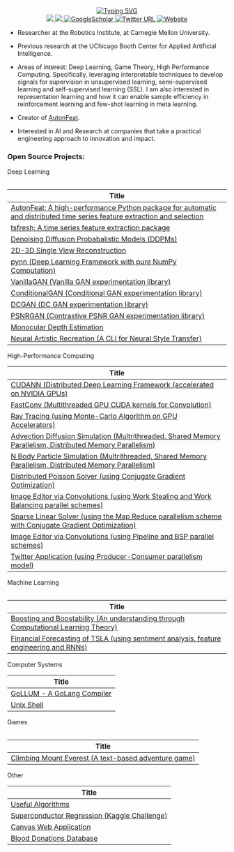 <p align="center">
<a href="https://github.com/DhruvSrikanth">
    <img src="https://readme-typing-svg.demolab.com?font=Georgia&size=18&duration=2000&pause=500&multiline=true&width=500&height=80&lines=Dhruv+Srikanth;Deep+Learning+%7C+High-Performance+Computing+%7C+Engineering" alt="Typing SVG" />
</a>
<br/>


<a href="https://www.linkedin.com/in/dhruv-srikanth/">
    <img src="https://img.shields.io/badge/-Linkedin-blue?style=flat&logo=linkedin">
</a>
<a href="mailto:dhruvsrikanth@uchicago.edu">
    <img src="https://img.shields.io/badge/-Email-red?style=flat&logo=gmail&logoColor=white">
</a>
<a href='https://scholar.google.com/citations?hl=en&user=Dvh53xkAAAAJ' target="_blank">
    <img alt='GoogleScholar' src='https://img.shields.io/badge/Scholar-100000?style=flat&logo=GoogleScholar&logoColor=white&&color=0181FF'>
</a>
    
<a href="https://twitter.com/DhruvSrikanth">
    <img alt="Twitter URL" src="https://img.shields.io/twitter/url?color=blue&label=Twitter&style=social&url=https%3A%2F%2Ftwitter.com%2FDhruvSrikanth">
</a>

<a href='https://dhruvsrikanth.github.io/' target="_blank">
    <img alt='Website' src='https://img.shields.io/badge/Website-FF5722?style=flat&logoColor=white&&color=FFA500'>
</a>

<br/> 
</p>

* Researcher at the Robotics Institute, at Carnegie Mellon University. 

* Previous research at the UChicago Booth Center for Applied Artificial Intelligence. 

* Areas of interest: Deep Learning, Game Theory, High Performance Computing. Specifically, leveraging interpretable techniques to develop signals for supervision in unsupervised learning, semi-supervised learning and self-supervised learning (SSL). I am also interested in representation learning and how it can enable sample efficiency in reinforcement learning and few-shot learning in meta learning.

* Creator of [AutonFeat](https://autonlab.org/AutonFeat/).

* Interested in AI and Research at companies that take a practical engineering approach to innovation and impact.

### Open Source Projects:

<table>
<tr> Deep Learning </tr> 
<tr>

|Title |
|--|
| [AutonFeat; A high-performance Python package for automatic and distributed time series feature extraction and selection](https://github.com/autonlab/AutonFeat) | 
| [tsfresh; A time series feature extraction package](https://github.com/blue-yonder/tsfresh) | 
| [Denoising Diffusion Probabalistic Models (DDPMs)](https://github.com/DhruvSrikanth/DenoisingDiffusionProbabilisticModels) |
| [2D-3D Single View Reconstruction](https://github.com/DhruvSrikanth/2D-3D-Single-View-Reconstruction) |
| [pynn (Deep Learning Framework with pure NumPy Computation)](https://github.com/DhruvSrikanth/pynn) |
| [VanillaGAN (Vanilla GAN experimentation library)](https://github.com/DhruvSrikanth/VanillaGAN) |
| [ConditionalGAN (Conditional GAN experimentation library)](https://github.com/DhruvSrikanth/ConditionalGAN) |
| [DCGAN (DC GAN experimentation library)](https://github.com/DhruvSrikanth/DCGAN) |
| [PSNRGAN (Contrastive PSNR GAN experimentation library)](https://github.com/DhruvSrikanth/PSNRGAN) |
| [Monocular Depth Estimation](https://github.com/DhruvSrikanth/MonoDepth) |
| [Neural Artistic Recreation (A CLI for Neural Style Transfer)](https://github.com/DhruvSrikanth/NeuralArtisticRecreation-CLI-Tool) |



</tr>
    
<tr> High-Performance Computing </tr> 
<tr>

|Title |
|--|
| [CUDANN (Distributed Deep Learning Framework (accelerated on NVIDIA GPUs)](https://github.com/DhruvSrikanth/CUDANN)|
| [FastConv (Multithreaded GPU CUDA kernels for Convolution)](https://github.com/DhruvSrikanth/FastConv) |
| [Ray Tracing (using Monte-Carlo Algorithm on GPU Accelerators)](https://github.com/DhruvSrikanth/Monte-Carlo-Ray-Tracing) |
| [Advection Diffusion Simulation (Multrithreaded, Shared Memory Parallelism, Distributed Memory Parallelism)](https://github.com/DhruvSrikanth/Advection-Diffusion-Simulation) |
| [N Body Particle Simulation (Multrithreaded, Shared Memory Parallelism, Distributed Memory Parallelism)](https://github.com/DhruvSrikanth/N-Body-Simulation) |
| [Distributed Poisson Solver (using Conjugate Gradient Optimization)](https://github.com/DhruvSrikanth/Conjugate-Gradient-Simulation) |
| [Image Editor via Convolutions (using Work Stealing and Work Balancing parallel schemes)](https://github.com/DhruvSrikanth/WorkBalancingStealingImageEditor) |
| [Sparse Linear Solver (using the Map Reduce parallelism scheme with Conjugate Gradient Optimization)](https://github.com/DhruvSrikanth/MapReduceSparseSolver) |
| [Image Editor via Convolutions (using Pipeline and BSP parallel schemes)](https://github.com/DhruvSrikanth/PipelineBSPImageEditor) |
| [Twitter Application (using Producer-Consumer parallelism model)](https://github.com/DhruvSrikanth/TwitterGo) |

</tr> 
    
</table>

<table>
    
<tr> Machine Learning </tr>
<tr>

   
|Title |
|--|
| [Boosting and Boostability (An understanding through Computational Learning Theory)](https://github.com/DhruvSrikanth/Boosting-Theory) |
| [Financial Forecasting of TSLA (using sentiment analysis, feature engineering and RNNs)](https://github.com/DhruvSrikanth/TSLA-Financial-Forecasting) |

<tr> Computer Systems </tr> 
<tr>

|Title |
|--|
| [GoLLUM - A GoLang Compiler](https://github.com/DhruvSrikanth/GoLLUM)
| [Unix Shell](https://github.com/DhruvSrikanth/Unix-Like-Shell) |
 
</tr> 
</table>

<table>
<tr> Games </tr> 
<tr>
   
|Title |
|--|
| [Climbing Mount Everest (A text-based adventure game)](https://github.com/DhruvSrikanth/ClimbingEverestGame) |

<tr> Other </tr> 
<tr>

|Title | 
|--|
| [Useful Algorithms](https://github.com/DhruvSrikanth/Algorithms) |
| [Superconductor Regression (Kaggle Challenge)](https://github.com/DhruvSrikanth/Superconductor-Regression-Kaggle-Challenge) |
| [Canvas Web Application](https://github.com/DhruvSrikanth/Web-Dev-Project) |
| [Blood Donations Database](https://github.com/DhruvSrikanth/Blood-Donations-DB) |
 
</tr>
</table>
